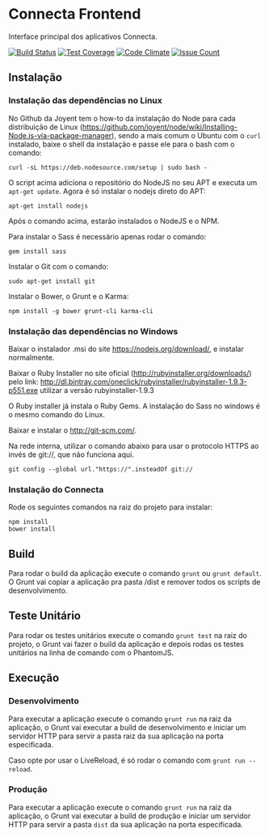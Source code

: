 # Connecta Frontend

Interface principal dos aplicativos Connecta.

[![Build Status](https://travis-ci.org/connecta-solutions/connecta-frontend.svg?branch=master)](https://travis-ci.org/connecta-solutions/connecta-frontend)
[![Test Coverage](https://codeclimate.com/github/connecta-solutions/connecta-frontend/badges/coverage.svg)](https://codeclimate.com/github/connecta-solutions/connecta-frontend/coverage)
[![Code Climate](https://codeclimate.com/github/connecta-solutions/connecta-frontend/badges/gpa.svg)](https://codeclimate.com/github/connecta-solutions/connecta-frontend)
[![Issue Count](https://codeclimate.com/github/connecta-solutions/connecta-frontend/badges/issue_count.svg)](https://codeclimate.com/github/connecta-solutions/connecta-frontend)

## Instalação

### Instalação das dependências no Linux

No Github da Joyent tem o how-to da instalação do Node para cada distribuição de Linux (https://github.com/joyent/node/wiki/Installing-Node.js-via-package-manager), sendo a mais comum o Ubuntu com o `curl` instalado, baixe o shell da instalação e passe ele para o bash com o comando:

```
curl -sL https://deb.nodesource.com/setup | sudo bash -
```

O script acima adiciona o repositório do NodeJS no seu APT e executa um `apt-get update`. Agora é só instalar o nodejs direto do APT:

```
apt-get install nodejs
```

Após o comando acima, estarão instalados o NodeJS e o NPM.

Para instalar o Sass é necessário apenas rodar o comando:

```
gem install sass
```

Instalar o Git com o comando:

```
sudo apt-get install git
```

Instalar o Bower, o Grunt e o Karma:

```
npm install -g bower grunt-cli karma-cli
```


### Instalação das dependências no Windows

Baixar o instalador .msi do site https://nodejs.org/download/, e instalar normalmente.

Baixar o Ruby Installer no site oficial (http://rubyinstaller.org/downloads/)
pelo link: http://dl.bintray.com/oneclick/rubyinstaller/rubyinstaller-1.9.3-p551.exe
utilizar a versão rubyinstaller-1.9.3

O Ruby installer já instala o Ruby Gems. A instalação do Sass no windows é o mesmo comando do Linux.

Baixar e instalar o  http://git-scm.com/.

Na rede interna, utilizar o comando abaixo para usar o protocolo HTTPS ao invés de git://, que não funciona aqui.

```
git config --global url."https://".insteadOf git://
```


### Instalação do Connecta

Rode os seguintes comandos na raiz do projeto para instalar:

```
npm install
bower install
```

## Build

Para rodar o build da aplicação execute o comando `grunt` ou `grunt default`.
O Grunt vai copiar a aplicação pra pasta /dist e remover todos os scripts de
desenvolvimento.

## Teste Unitário

Para rodar os testes unitários execute o comando `grunt test` na raiz do projeto,
o Grunt vai fazer o build da aplicação e depois rodas os testes unitários na
linha de comando com o PhantomJS.

## Execução

### Desenvolvimento

Para executar a aplicação execute o comando `grunt run` na raiz da aplicação, o
Grunt vai executar a build de desenvolvimento e iniciar um servidor HTTP para servir a pasta raiz
da sua aplicação na porta especificada.

Caso opte por usar o LiveReload, é só rodar o comando com `grunt run --reload`.

### Produção

Para executar a aplicação execute o comando `grunt run` na raiz da aplicação, o
Grunt vai executar a build de produção e iniciar um servidor HTTP para servir a pasta `dist`
da sua aplicação na porta especificada.
